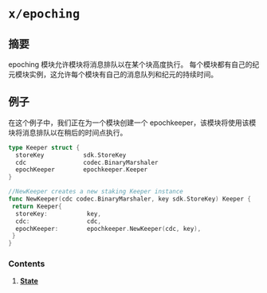 # `x/epoching`

## 摘要

epoching 模块允许模块将消息排队以在某个块高度执行。 每个模块都有自己的纪元模块实例，这允许每个模块有自己的消息队列和纪元的持续时间。

## 例子

在这个例子中，我们正在为一个模块创建一个 epochkeeper，该模块将使用该模块将消息排队以在稍后的时间点执行。 

```go
type Keeper struct {
  storeKey           sdk.StoreKey
  cdc                codec.BinaryMarshaler
  epochKeeper        epochkeeper.Keeper
}

//NewKeeper creates a new staking Keeper instance
func NewKeeper(cdc codec.BinaryMarshaler, key sdk.StoreKey) Keeper {
 return Keeper{
  storeKey:           key,
  cdc:                cdc,
  epochKeeper:        epochkeeper.NewKeeper(cdc, key),
 }
}
```

### Contents

1. **[State](01_state.md)**
